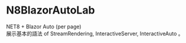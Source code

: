# N8BlazorAutoLab
 NET8 + Blazor Auto (per page)   
 展示基本的語法 of StreamRendering, InteractiveServer, InteractiveAuto 。
